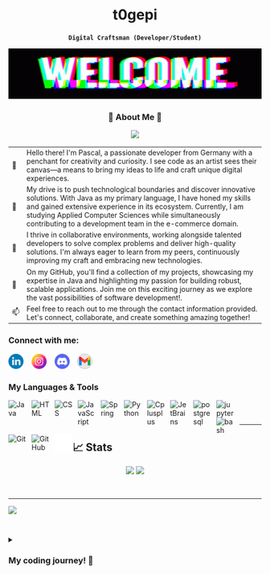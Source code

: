 
<div align="center">

# t0gepi
**`Digital Craftsman (Developer/Student)`**

</div>

<img width="100%" height="100" alt="cartman-wazzup" src="./img/welcome.gif">

<h3 align="center"> 🌟 About Me 🌟 </h3>

<p align="center">
  <img src="https://readme-typing-svg.herokuapp.com?font=Fira+Code&duration=4000&pause=1000&color=16F728&width=800&lines=Give+a+man+a+match%2C+and+he%E2%80%99ll+be+warm+for+a+few+hours...;...+set+him+on+fire%2C+and+he+will+be+warm+for+the+rest+of+his+life.;I+made+a+website+for+orphans...;...++it+doesn't+have+a+homepage.;My+grandma+has+the+heart+of+a+lion...;...+and+a+lifetime+ban+from+the+zoo.;I+threw+a+boomerang+a+few+years+ago...;...+I+now+live+in+constant+fear.">
</p>
  
<table>
  <tr>
    <td>👋</td>
    <td>
      Hello there! I'm Pascal, a passionate developer from Germany with a penchant for creativity and curiosity. I see code as an artist sees their canvas—a means to bring my ideas to life 
      and craft unique digital experiences.
    </td>
  </tr>
  
  <tr>
    <td>🚀</td>
    <td>
      My drive is to push technological boundaries and discover innovative solutions. With Java as my primary language, I have honed my skills and gained extensive experience in its ecosystem. Currently, 
      I am studying Applied Computer Sciences while simultaneously contributing to a development team in the e-commerce domain.
    </td>
  </tr>
  
  <tr>
    <td>🌱</td>
    <td>
      I thrive in collaborative environments, working alongside talented developers to solve complex problems and deliver high-quality solutions. I'm always eager to learn from my peers, 
      continuously improving my craft and embracing new technologies.
    </td>
  </tr>
  
  <tr>
    <td>🎯</td>
    <td>
      On my GitHub, you'll find a collection of my projects, showcasing my expertise in Java and highlighting my passion for building robust, scalable applications. Join me on this exciting journey as 
      we explore the vast possibilities of software development!.
    </td>
  </tr>
  
  <tr>
    <td>📫</td>
    <td>
      Feel free to reach out to me through the contact information provided. Let's connect, collaborate, and create something amazing together!
    </td>
  </tr>

</table>


### Connect with me:

<p align="left">
<img alt="linkedin" src="./img/linkedin.png" width="30px">
&nbsp;&nbsp;
<img alt="instagram" src="./img/instagram.png" width="30px">
&nbsp;&nbsp;
<img alt="discord" src="./img/discord.png" width="30px">
&nbsp;&nbsp;
  <a href="mailto:pascalkahler@gmail.com">
    <img alt="gmail" src="./img/gmail.png" width="30px">
  </a>
</p>

### My Languages & Tools
<link rel="stylesheet" href="https://cdn.jsdelivr.net/gh/devicons/devicon@v2.15.1/devicon.min.css">

<img align="left" alt="Java" width="36px" src="https://cdn.jsdelivr.net/gh/devicons/devicon/icons/java/java-original-wordmark.svg" style="padding-right:10px;" />
<img align="left" alt="HTML" width="36px" src="https://cdn.jsdelivr.net/gh/devicons/devicon/icons/html5/html5-original.svg" style="padding-right:10px; " />
<img align="left" alt="CSS" width="36px" src="https://cdn.jsdelivr.net/gh/devicons/devicon/icons/css3/css3-original.svg" style="padding-right:10px;" />
<img align="left" alt="JavaScript" width="36px" src="https://cdn.jsdelivr.net/gh/devicons/devicon/icons/javascript/javascript-original.svg" style="padding-right:10px;" />
<img align="left" alt="Spring" width="36px" src="https://cdn.jsdelivr.net/gh/devicons/devicon/icons/spring/spring-original.svg" style="padding-right:10px;" />
<img align="left" alt="Python" width="36px" src="https://cdn.jsdelivr.net/gh/devicons/devicon/icons/python/python-original.svg" style="padding-right:10px;" />
<img align="left" alt="Cplusplus" width="36px" src="https://cdn.jsdelivr.net/gh/devicons/devicon/icons/cplusplus/cplusplus-original.svg" style="padding-right:10px;" />
<img align="left" alt="JetBrains" width="36px" src="https://cdn.jsdelivr.net/gh/devicons/devicon/icons/jetbrains/jetbrains-original.svg" style="padding-right:10px;" />   
<img align="left" alt="postgresql" width="36px" src="https://cdn.jsdelivr.net/gh/devicons/devicon/icons/postgresql/postgresql-original.svg" style="padding-right:10px;" />
<img align="left" alt="jupyter" width="36px" src="https://cdn.jsdelivr.net/gh/devicons/devicon/icons/jupyter/jupyter-original-wordmark.svg" style="padding-right:10px;" />
<img align="left" alt="bash" width="36px" src="https://cdn.jsdelivr.net/gh/devicons/devicon/icons/bash/bash-original.svg" style="padding-right:10px;" />
<img align="left" alt="Git" width="36px" src="https://cdn.jsdelivr.net/gh/devicons/devicon/icons/git/git-original.svg" style="padding-right:10px;" />
<img align="left" alt="GitHub" width="36px" src="https://user-images.githubusercontent.com/3369400/139447912-e0f43f33-6d9f-45f8-be46-2df5bbc91289.png" style="padding-right:10px;" />
<img align="left" alt="Terminal" width="36px" src="./img/terminal-dark.svg" />
<br />
<br />

---

## 📈 Stats

<p align="center">
<img width="48%" src="https://github-readme-stats.vercel.app/api?username=t0gepi&show_icons=true&hide_border=true&theme=github_dark_dimmed">
<img width="48%" src="https://streak-stats.demolab.com?user=t0gepi&hide_border=true&theme=tokyonight">
</p>
  
<br />

---

<img src="https://github-readme-stats.vercel.app/api/top-langs/?username=t0gepi&layout=compact&theme=github_dark_dimmed">

#

<details>
  <summary><h3>My coding journey! 🚀</h3></summary>

I started my adventure into the world of programming by crafting Minecraft plugins and diving headfirst into Java. It was fascinating to see how I could extend the game's functionality and create unique experiences for players. As I delved deeper, my passion for coding grew, and I began exploring other languages and technologies.

Python soon caught my attention, and I found myself automating numerous small tasks with its simplicity and versatility. From there, I ventured into developing GUI applications and mini-games, expanding my skills and gaining a deeper understanding of software development.

As my journey progressed, I embarked on formal studies and entered the professional realm of programming. I focused on learning frameworks, emphasizing clean code practices, and mastering coding patterns. This phase allowed me to refine my skills and tackle more significant and complex projects with confidence.

Driven by an insatiable curiosity, I now find myself immersed in the exciting realms of artificial intelligence and deep learning. Exploring the fields of machine learning and AI algorithms, I'm continuously honing my abilities and exploring innovative ways to solve problems and create intelligent systems.

Join me on this exciting path as I continue to explore the vast landscape of coding. Together, we can push boundaries, build remarkable projects, and make a positive impact on the world.
  
</details>
  
[discord]: https://discordapp.com/users/216163718801653760
